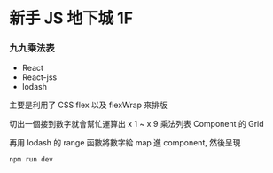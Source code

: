 # 新手 JS 地下城 1F

### 九九乘法表

* React
* React-jss
* lodash

主要是利用了 CSS flex 以及 flexWrap 來排版

切出一個接到數字就會幫忙運算出 x 1 ~ x 9 乘法列表 Component 的 Grid

再用 lodash 的 range 函數將數字給 map 進 component, 然後呈現


```bash
npm run dev
```
